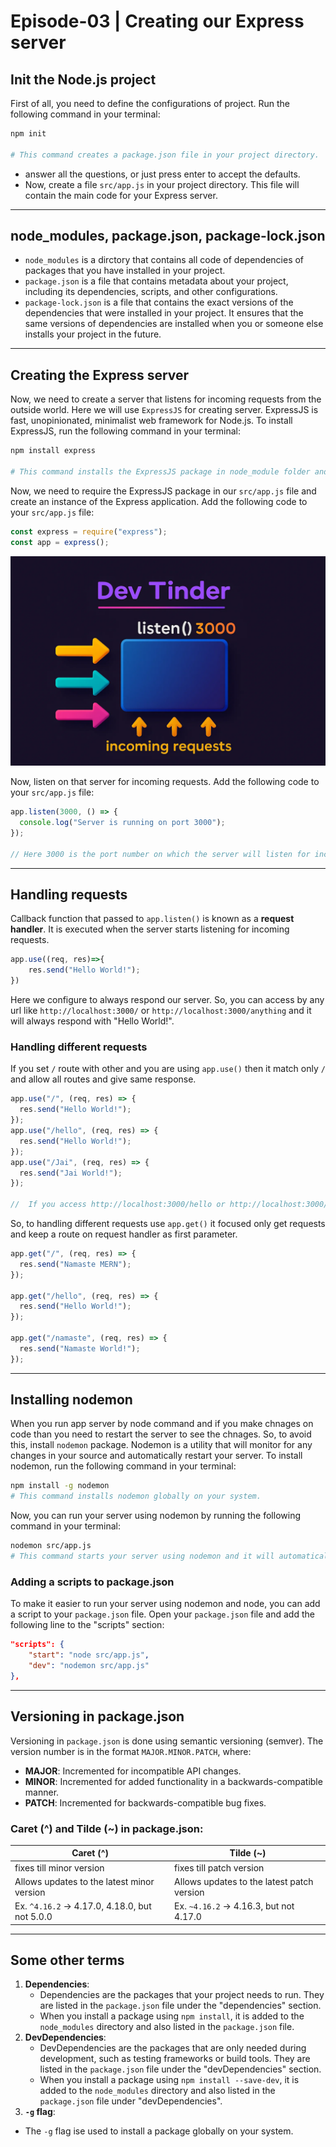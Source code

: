 # Episode-03 | Creating our Express server

## Init the Node.js project

First of all, you need to define the configurations of project. Run the following command in your terminal:

```bash
npm init

# This command creates a package.json file in your project directory.
```

- answer all the questions, or just press enter to accept the defaults.
- Now, create a file `src/app.js` in your project directory. This file will contain the main code for your Express server.

---

## node_modules, package.json, package-lock.json

- `node_modules` is a dirctory that contains all code of dependencies of packages that you have installed in your project.
- `package.json` is a file that contains metadata about your project, including its dependencies, scripts, and other configurations.
- `package-lock.json` is a file that contains the exact versions of the dependencies that were installed in your project. It ensures that the same versions of dependencies are installed when you or someone else installs your project in the future.

---

## Creating the Express server

Now, we need to create a server that listens for incoming requests from the outside world. Here we will use `ExpressJS` for creating server. ExpressJS is fast, unopinionated, minimalist web framework for Node.js.
To install ExpressJS, run the following command in your terminal:

```bash
npm install express

# This command installs the ExpressJS package in node_module folder and adds it to your package.json file and also creates a package-lock.json file.
```

Now, we need to require the ExpressJS package in our `src/app.js` file and create an instance of the Express application. Add the following code to your `src/app.js` file:

```javascript
const express = require("express");
const app = express();
```

<img src="./listen-req.webp" alt="Listen for requests" width="600">

Now, listen on that server for incoming requests. Add the following code to your `src/app.js` file:

```javascript
app.listen(3000, () => {
  console.log("Server is running on port 3000");
});

// Here 3000 is the port number on which the server will listen for incoming requests.
```

---

## Handling requests
Callback function that passed to `app.listen()` is known as a **request handler**. It is executed when the server starts listening for incoming requests.

```JavaScript
app.use((req, res)=>{
    res.send("Hello World!");
})
```

Here we configure to always respond our server. So, you can access by any url like `http://localhost:3000/` or `http://localhost:3000/anything` and it will always respond with "Hello World!".

### Handling different requests

If you set `/` route with other and you are using `app.use()` then it match only `/` and allow all routes and give same response.
```JavaScript
app.use("/", (req, res) => {
  res.send("Hello World!");
});
app.use("/hello", (req, res) => {
  res.send("Hello World!");
});
app.use("/Jai", (req, res) => {
  res.send("Jai World!");
});

//  If you access http://localhost:3000/hello or http://localhost:3000/Jai, it will still respond with "Hello World!".
```

So, to handling different requests use `app.get()` it focused only get requests and keep a route on request handler as first parameter.

```JavaScript
app.get("/", (req, res) => {
  res.send("Namaste MERN");
});

app.get("/hello", (req, res) => {
  res.send("Hello World!");
});

app.get("/namaste", (req, res) => {
  res.send("Namaste World!");
});
```

---

## Installing nodemon

When you run app server by node command and if you make chnages on code than you need to restart the server to see the chnages. So, to avoid this, install `nodemon` package. Nodemon is a utility that will monitor for any changes in your source and automatically restart your server. To install nodemon, run the following command in your terminal:

```bash
npm install -g nodemon
# This command installs nodemon globally on your system.
```

Now, you can run your server using nodemon by running the following command in your terminal:

```bash
nodemon src/app.js
# This command starts your server using nodemon and it will automatically restart the server whenever you make changes to your code.
```

### Adding a scripts to package.json

To make it easier to run your server using nodemon and node, you can add a script to your `package.json` file. Open your `package.json` file and add the following line to the "scripts" section:

```json
"scripts": {
    "start": "node src/app.js",
    "dev": "nodemon src/app.js"
},
```

---

## Versioning in package.json
Versioning in `package.json` is done using semantic versioning (semver). The version number is in the format `MAJOR.MINOR.PATCH`, where:
- **MAJOR**: Incremented for incompatible API changes.
- **MINOR**: Incremented for added functionality in a backwards-compatible manner.
- **PATCH**: Incremented for backwards-compatible bug fixes.

### **Caret (^) and Tilde (~) in package.json**:

| **Caret (^)** | **Tilde (~)** |
|---------------|---------------|
| fixes till minor version | fixes till patch version |
| Allows updates to the latest minor version | Allows updates to the latest patch version |
| Ex. `^4.16.2` → 4.17.0, 4.18.0, but not 5.0.0 | Ex. `~4.16.2` → 4.16.3, but not 4.17.0 |

---

## Some other terms

1. **Dependencies**:
   - Dependencies are the packages that your project needs to run. They are listed in the `package.json` file under the "dependencies" section.
   - When you install a package using `npm install`, it is added to the `node_modules` directory and also listed in the `package.json` file.
2. **DevDependencies**:
   - DevDependencies are the packages that are only needed during development, such as testing frameworks or build tools. They are listed in the `package.json` file under the "devDependencies" section.
   - When you install a package using `npm install --save-dev`, it is added to the `node_modules` directory and also listed in the `package.json` file under "devDependencies".
3. **`-g` flag**:
  - The `-g` flag ise used to install a package globally on your system.

